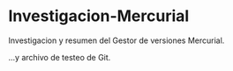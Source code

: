# Investigacion-Mercurial
Investigacion y resumen del Gestor de versiones Mercurial.

...y archivo de testeo de Git.
